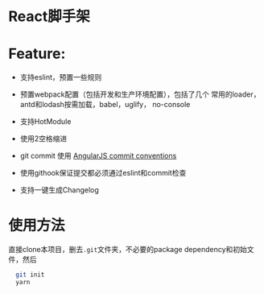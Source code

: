 React脚手架
========

# Feature:

* 支持eslint，预置一些规则

* 预置webpack配置（包括开发和生产环境配置），包括了几个
常用的loader，antd和lodash按需加载，babel，uglify，
no-console

* 支持HotModule

* 使用2空格缩进

* git commit 使用 [AngularJS commit conventions](https://github.com/angular/angular.js/blob/master/DEVELOPERS.md#commits)

* 使用githook保证提交都必须通过eslint和commit检查

* 支持一键生成Changelog

# 使用方法

直接clone本项目，删去`.git`文件夹，不必要的package dependency和初始文件，然后

```bash
  git init
  yarn
```
